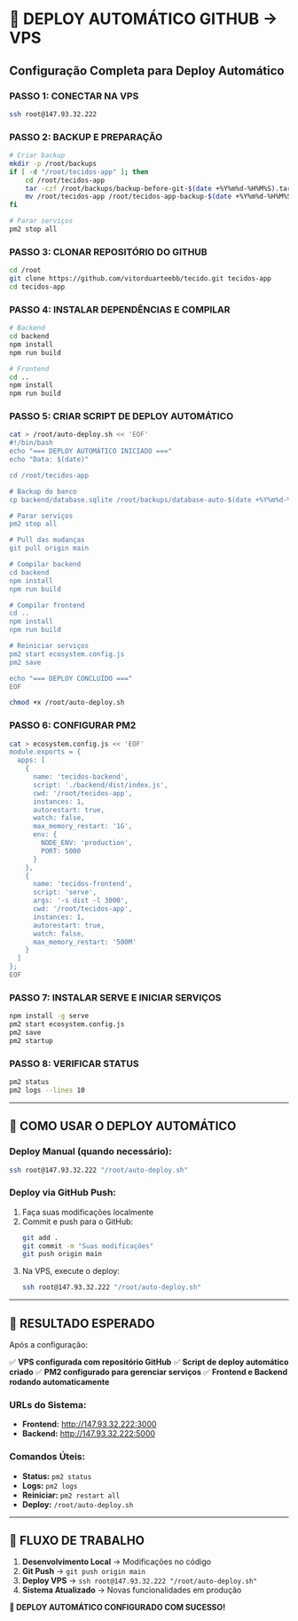 # 🚀 DEPLOY AUTOMÁTICO GITHUB → VPS

## Configuração Completa para Deploy Automático

### PASSO 1: CONECTAR NA VPS
```bash
ssh root@147.93.32.222
```

### PASSO 2: BACKUP E PREPARAÇÃO
```bash
# Criar backup
mkdir -p /root/backups
if [ -d "/root/tecidos-app" ]; then
    cd /root/tecidos-app
    tar -czf /root/backups/backup-before-git-$(date +%Y%m%d-%H%M%S).tar.gz .
    mv /root/tecidos-app /root/tecidos-app-backup-$(date +%Y%m%d-%H%M%S)
fi

# Parar serviços
pm2 stop all
```

### PASSO 3: CLONAR REPOSITÓRIO DO GITHUB
```bash
cd /root
git clone https://github.com/vitorduarteebb/tecido.git tecidos-app
cd tecidos-app
```

### PASSO 4: INSTALAR DEPENDÊNCIAS E COMPILAR
```bash
# Backend
cd backend
npm install
npm run build

# Frontend
cd ..
npm install
npm run build
```

### PASSO 5: CRIAR SCRIPT DE DEPLOY AUTOMÁTICO
```bash
cat > /root/auto-deploy.sh << 'EOF'
#!/bin/bash
echo "=== DEPLOY AUTOMÁTICO INICIADO ==="
echo "Data: $(date)"

cd /root/tecidos-app

# Backup do banco
cp backend/database.sqlite /root/backups/database-auto-$(date +%Y%m%d-%H%M%S).sqlite 2>/dev/null

# Parar serviços
pm2 stop all

# Pull das mudanças
git pull origin main

# Compilar backend
cd backend
npm install
npm run build

# Compilar frontend
cd ..
npm install
npm run build

# Reiniciar serviços
pm2 start ecosystem.config.js
pm2 save

echo "=== DEPLOY CONCLUÍDO ==="
EOF

chmod +x /root/auto-deploy.sh
```

### PASSO 6: CONFIGURAR PM2
```bash
cat > ecosystem.config.js << 'EOF'
module.exports = {
  apps: [
    {
      name: 'tecidos-backend',
      script: './backend/dist/index.js',
      cwd: '/root/tecidos-app',
      instances: 1,
      autorestart: true,
      watch: false,
      max_memory_restart: '1G',
      env: {
        NODE_ENV: 'production',
        PORT: 5000
      }
    },
    {
      name: 'tecidos-frontend',
      script: 'serve',
      args: '-s dist -l 3000',
      cwd: '/root/tecidos-app',
      instances: 1,
      autorestart: true,
      watch: false,
      max_memory_restart: '500M'
    }
  ]
};
EOF
```

### PASSO 7: INSTALAR SERVE E INICIAR SERVIÇOS
```bash
npm install -g serve
pm2 start ecosystem.config.js
pm2 save
pm2 startup
```

### PASSO 8: VERIFICAR STATUS
```bash
pm2 status
pm2 logs --lines 10
```

---

## 🔄 COMO USAR O DEPLOY AUTOMÁTICO

### Deploy Manual (quando necessário):
```bash
ssh root@147.93.32.222 "/root/auto-deploy.sh"
```

### Deploy via GitHub Push:
1. Faça suas modificações localmente
2. Commit e push para o GitHub:
   ```bash
   git add .
   git commit -m "Suas modificações"
   git push origin main
   ```
3. Na VPS, execute o deploy:
   ```bash
   ssh root@147.93.32.222 "/root/auto-deploy.sh"
   ```

---

## 🎯 RESULTADO ESPERADO

Após a configuração:

✅ **VPS configurada com repositório GitHub**
✅ **Script de deploy automático criado**
✅ **PM2 configurado para gerenciar serviços**
✅ **Frontend e Backend rodando automaticamente**

### URLs do Sistema:
- **Frontend:** http://147.93.32.222:3000
- **Backend:** http://147.93.32.222:5000

### Comandos Úteis:
- **Status:** `pm2 status`
- **Logs:** `pm2 logs`
- **Reiniciar:** `pm2 restart all`
- **Deploy:** `/root/auto-deploy.sh`

---

## 🔧 FLUXO DE TRABALHO

1. **Desenvolvimento Local** → Modificações no código
2. **Git Push** → `git push origin main`
3. **Deploy VPS** → `ssh root@147.93.32.222 "/root/auto-deploy.sh"`
4. **Sistema Atualizado** → Novas funcionalidades em produção

**🎉 DEPLOY AUTOMÁTICO CONFIGURADO COM SUCESSO!**
